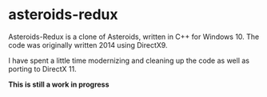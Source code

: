# asteroids-redux
Asteroids-Redux is a clone of Asteroids, written in C++ for Windows 10. The code was originally written 2014 using DirectX9. 

I have spent a little time modernizing and cleaning up the code as well as porting to DirectX 11. 

**This is still a work in progress**